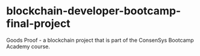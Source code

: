 # blockchain-developer-bootcamp-final-project
Goods Proof - a blockchain project that is part of the ConsenSys Bootcamp Academy course.  
